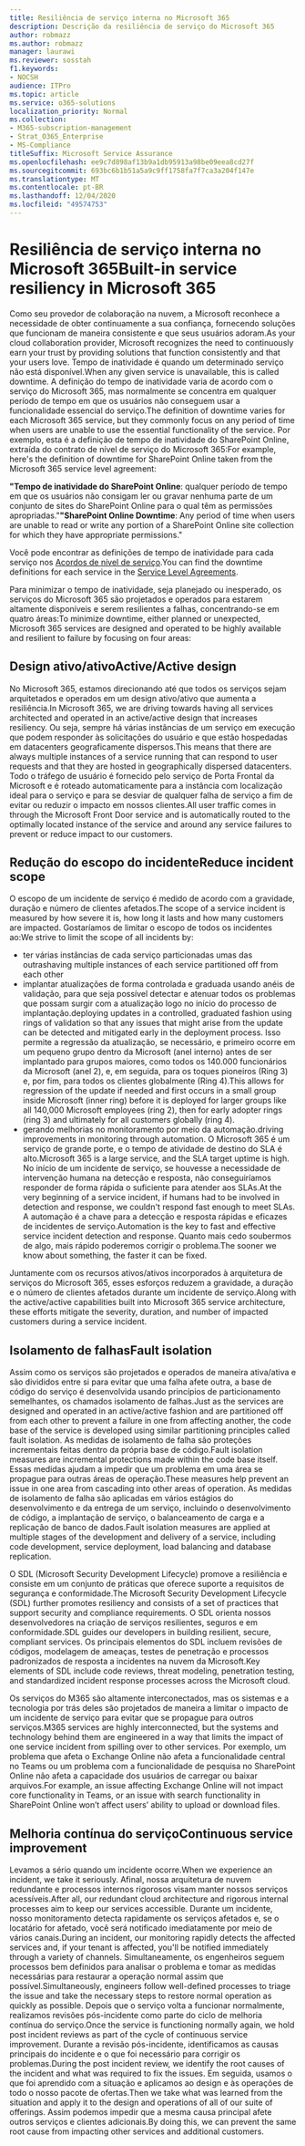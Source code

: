 ```yaml
---
title: Resiliência de serviço interna no Microsoft 365
description: Descrição da resiliência de serviço do Microsoft 365
author: robmazz
ms.author: robmazz
manager: laurawi
ms.reviewer: sosstah
f1.keywords:
- NOCSH
audience: ITPro
ms.topic: article
ms.service: o365-solutions
localization_priority: Normal
ms.collection:
- M365-subscription-management
- Strat_O365_Enterprise
- MS-Compliance
titleSuffix: Microsoft Service Assurance
ms.openlocfilehash: ee9c7d898af13b9a1db95913a98be09eea8cd27f
ms.sourcegitcommit: 693bc6b1b51a5a9c9ff1758fa7f7ca3a204f147e
ms.translationtype: MT
ms.contentlocale: pt-BR
ms.lasthandoff: 12/04/2020
ms.locfileid: "49574753"
---
```

# <a name="built-in-service-resiliency-in-microsoft-365"></a><span data-ttu-id="b34bb-103">Resiliência de serviço interna no Microsoft 365</span><span class="sxs-lookup"><span data-stu-id="b34bb-103">Built-in service resiliency in Microsoft 365</span></span>

<span data-ttu-id="b34bb-104">Como seu provedor de colaboração na nuvem, a Microsoft reconhece a necessidade de obter continuamente a sua confiança, fornecendo soluções que funcionam de maneira consistente e que seus usuários adoram.</span><span class="sxs-lookup"><span data-stu-id="b34bb-104">As your cloud collaboration provider, Microsoft recognizes the need to continuously earn your trust by providing solutions that function consistently and that your users love.</span></span> <span data-ttu-id="b34bb-105">Tempo de inatividade é quando um determinado serviço não está disponível.</span><span class="sxs-lookup"><span data-stu-id="b34bb-105">When any given service is unavailable, this is called downtime.</span></span> <span data-ttu-id="b34bb-106">A definição do tempo de inatividade varia de acordo com o serviço do Microsoft 365, mas normalmente se concentra em qualquer período de tempo em que os usuários não conseguem usar a funcionalidade essencial do serviço.</span><span class="sxs-lookup"><span data-stu-id="b34bb-106">The definition of downtime varies for each Microsoft 365 service, but they commonly focus on any period of time when users are unable to use the essential functionality of the service.</span></span> <span data-ttu-id="b34bb-107">Por exemplo, esta é a definição de tempo de inatividade do SharePoint Online, extraída do contrato de nível de serviço do Microsoft 365:</span><span class="sxs-lookup"><span data-stu-id="b34bb-107">For example, here's the definition of downtime for SharePoint Online taken from the Microsoft 365 service level agreement:</span></span>

<span data-ttu-id="b34bb-108">**"Tempo de inatividade do SharePoint Online**: qualquer período de tempo em que os usuários não consigam ler ou gravar nenhuma parte de um conjunto de sites do SharePoint Online para o qual têm as permissões apropriadas."</span><span class="sxs-lookup"><span data-stu-id="b34bb-108">**"SharePoint Online Downtime**: Any period of time when users are unable to read or write any portion of a SharePoint Online site collection for which they have appropriate permissions."</span></span>

<span data-ttu-id="b34bb-109">Você pode encontrar as definições de tempo de inatividade para cada serviço nos [Acordos de nível de serviço](https://www.microsoftvolumelicensing.com/DocumentSearch.aspx?Mode=3&DocumentTypeId=37).</span><span class="sxs-lookup"><span data-stu-id="b34bb-109">You can find the downtime definitions for each service in the [Service Level Agreements](https://www.microsoftvolumelicensing.com/DocumentSearch.aspx?Mode=3&DocumentTypeId=37).</span></span>

<span data-ttu-id="b34bb-110">Para minimizar o tempo de inatividade, seja planejado ou inesperado, os serviços do Microsoft 365 são projetados e operados para estarem altamente disponíveis e serem resilientes a falhas, concentrando-se em quatro áreas:</span><span class="sxs-lookup"><span data-stu-id="b34bb-110">To minimize downtime, either planned or unexpected, Microsoft 365 services are designed and operated to be highly available and resilient to failure by focusing on four areas:</span></span>

## <a name="activeactive-design"></a><span data-ttu-id="b34bb-111">Design ativo/ativo</span><span class="sxs-lookup"><span data-stu-id="b34bb-111">Active/Active design</span></span>

<span data-ttu-id="b34bb-112">No Microsoft 365, estamos direcionando até que todos os serviços sejam arquitetados e operados em um design ativo/ativo que aumenta a resiliência.</span><span class="sxs-lookup"><span data-stu-id="b34bb-112">In Microsoft 365, we are driving towards having all services architected and operated in an active/active design that increases resiliency.</span></span> <span data-ttu-id="b34bb-113">Ou seja, sempre há várias instâncias de um serviço em execução que podem responder às solicitações do usuário e que estão hospedadas em datacenters geograficamente dispersos.</span><span class="sxs-lookup"><span data-stu-id="b34bb-113">This means that there are always multiple instances of a service running that can respond to user requests and that they are hosted in geographically dispersed datacenters.</span></span> <span data-ttu-id="b34bb-114">Todo o tráfego de usuário é fornecido pelo serviço de Porta Frontal da Microsoft e é roteado automaticamente para a instância com localização ideal para o serviço e para se desviar de qualquer falha de serviço a fim de evitar ou reduzir o impacto em nossos clientes.</span><span class="sxs-lookup"><span data-stu-id="b34bb-114">All user traffic comes in through the Microsoft Front Door service and is automatically routed to the optimally located instance of the service and around any service failures to prevent or reduce impact to our customers.</span></span>

## <a name="reduce-incident-scope"></a><span data-ttu-id="b34bb-115">Redução do escopo do incidente</span><span class="sxs-lookup"><span data-stu-id="b34bb-115">Reduce incident scope</span></span>

<span data-ttu-id="b34bb-116">O escopo de um incidente de serviço é medido de acordo com a gravidade, duração e número de clientes afetados.</span><span class="sxs-lookup"><span data-stu-id="b34bb-116">The scope of a service incident is measured by how severe it is, how long it lasts and how many customers are impacted.</span></span> <span data-ttu-id="b34bb-117">Gostaríamos de limitar o escopo de todos os incidentes ao:</span><span class="sxs-lookup"><span data-stu-id="b34bb-117">We strive to limit the scope of all incidents by:</span></span>

- <span data-ttu-id="b34bb-118">ter várias instâncias de cada serviço particionadas umas das outras</span><span class="sxs-lookup"><span data-stu-id="b34bb-118">having multiple instances of each service partitioned off from each other</span></span>
- <span data-ttu-id="b34bb-119">implantar atualizações de forma controlada e graduada usando anéis de validação, para que seja possível detectar e atenuar todos os problemas que possam surgir com a atualização logo no início do processo de implantação.</span><span class="sxs-lookup"><span data-stu-id="b34bb-119">deploying updates in a controlled, graduated fashion using rings of validation so that any issues that might arise from the update can be detected and mitigated early in the deployment process.</span></span> <span data-ttu-id="b34bb-120">Isso permite a regressão da atualização, se necessário, e primeiro ocorre em um pequeno grupo dentro da Microsoft (anel interno) antes de ser implantado para grupos maiores, como todos os 140.000 funcionários da Microsoft (anel 2), e, em seguida, para os toques pioneiros (Ring 3) e, por fim, para todos os clientes globalmente (Ring 4).</span><span class="sxs-lookup"><span data-stu-id="b34bb-120">This allows for regression of the update if needed and first occurs in a small group inside Microsoft (inner ring) before it is deployed for larger groups like all 140,000 Microsoft employees (ring 2), then for early adopter rings (ring 3) and ultimately for all customers globally (ring 4).</span></span>
- <span data-ttu-id="b34bb-121">gerando melhorias no monitoramento por meio da automação.</span><span class="sxs-lookup"><span data-stu-id="b34bb-121">driving improvements in monitoring through automation.</span></span> <span data-ttu-id="b34bb-122">O Microsoft 365 é um serviço de grande porte, e o tempo de atividade de destino do SLA é alto.</span><span class="sxs-lookup"><span data-stu-id="b34bb-122">Microsoft 365 is a large service, and the SLA target uptime is high.</span></span> <span data-ttu-id="b34bb-123">No início de um incidente de serviço, se houvesse a necessidade de intervenção humana na detecção e resposta, não conseguiríamos responder de forma rápida o suficiente para atender aos SLAs.</span><span class="sxs-lookup"><span data-stu-id="b34bb-123">At the very beginning of a service incident, if humans had to be involved in detection and response, we couldn't respond fast enough to meet SLAs.</span></span> <span data-ttu-id="b34bb-124">A automação é a chave para a detecção e resposta rápidas e eficazes de incidentes de serviço.</span><span class="sxs-lookup"><span data-stu-id="b34bb-124">Automation is the key to fast and effective service incident detection and response.</span></span> <span data-ttu-id="b34bb-125">Quanto mais cedo soubermos de algo, mais rápido poderemos corrigir o problema.</span><span class="sxs-lookup"><span data-stu-id="b34bb-125">The sooner we know about something, the faster it can be fixed.</span></span>

<span data-ttu-id="b34bb-126">Juntamente com os recursos ativos/ativos incorporados à arquitetura de serviços do Microsoft 365, esses esforços reduzem a gravidade, a duração e o número de clientes afetados durante um incidente de serviço.</span><span class="sxs-lookup"><span data-stu-id="b34bb-126">Along with the active/active capabilities built into Microsoft 365 service architecture, these efforts mitigate the severity, duration, and number of impacted customers during a service incident.</span></span>  

## <a name="fault-isolation"></a><span data-ttu-id="b34bb-127">Isolamento de falhas</span><span class="sxs-lookup"><span data-stu-id="b34bb-127">Fault isolation</span></span>

<span data-ttu-id="b34bb-128">Assim como os serviços são projetados e operados de maneira ativa/ativa e são divididos entre si para evitar que uma falha afete outra, a base de código do serviço é desenvolvida usando princípios de particionamento semelhantes, os chamados isolamento de falhas.</span><span class="sxs-lookup"><span data-stu-id="b34bb-128">Just as the services are designed and operated in an active/active fashion and are partitioned off from each other to prevent a failure in one from affecting another, the code base of the service is developed using similar partitioning principles called fault isolation.</span></span> <span data-ttu-id="b34bb-129">As medidas de isolamento de falha são proteções incrementais feitas dentro da própria base de código.</span><span class="sxs-lookup"><span data-stu-id="b34bb-129">Fault isolation measures are incremental protections made within the code base itself.</span></span> <span data-ttu-id="b34bb-130">Essas medidas ajudam a impedir que um problema em uma área se propague para outras áreas de operação.</span><span class="sxs-lookup"><span data-stu-id="b34bb-130">These measures help prevent an issue in one area from cascading into other areas of operation.</span></span>
<span data-ttu-id="b34bb-131">As medidas de isolamento de falha são aplicadas em vários estágios do desenvolvimento e da entrega de um serviço, incluindo o desenvolvimento de código, a implantação de serviço, o balanceamento de carga e a replicação de banco de dados.</span><span class="sxs-lookup"><span data-stu-id="b34bb-131">Fault isolation measures are applied at multiple stages of the development and delivery of a service, including code development, service deployment, load balancing and database replication.</span></span>

<span data-ttu-id="b34bb-132">O SDL (Microsoft Security Development Lifecycle) promove a resiliência e consiste em um conjunto de práticas que oferece suporte a requisitos de segurança e conformidade.</span><span class="sxs-lookup"><span data-stu-id="b34bb-132">The Microsoft Security Development Lifecycle (SDL) further promotes resiliency and consists of a set of practices that support security and compliance requirements.</span></span> <span data-ttu-id="b34bb-133">O SDL orienta nossos desenvolvedores na criação de serviços resilientes, seguros e em conformidade.</span><span class="sxs-lookup"><span data-stu-id="b34bb-133">SDL guides our developers in building resilient, secure, compliant services.</span></span> <span data-ttu-id="b34bb-134">Os principais elementos do SDL incluem revisões de códigos, modelagem de ameaças, testes de penetração e processos padronizados de resposta a incidentes na nuvem da Microsoft.</span><span class="sxs-lookup"><span data-stu-id="b34bb-134">Key elements of SDL include code reviews, threat modeling, penetration testing, and standardized incident response processes across the Microsoft cloud.</span></span>

<span data-ttu-id="b34bb-135">Os serviços do M365 são altamente interconectados, mas os sistemas e a tecnologia por trás deles são projetados de maneira a limitar o impacto de um incidente de serviço para evitar que se propague para outros serviços.</span><span class="sxs-lookup"><span data-stu-id="b34bb-135">M365 services are highly interconnected, but the systems and technology behind them are engineered in a way that limits the impact of one service incident from spilling over to other services.</span></span> <span data-ttu-id="b34bb-136">Por exemplo, um problema que afeta o Exchange Online não afeta a funcionalidade central no Teams ou um problema com a funcionalidade de pesquisa no SharePoint Online não afeta a capacidade dos usuários de carregar ou baixar arquivos.</span><span class="sxs-lookup"><span data-stu-id="b34bb-136">For example, an issue affecting Exchange Online will not impact core functionality in Teams, or an issue with search functionality in SharePoint Online won’t affect users’ ability to upload or download files.</span></span>

## <a name="continuous-service-improvement"></a><span data-ttu-id="b34bb-137">Melhoria contínua do serviço</span><span class="sxs-lookup"><span data-stu-id="b34bb-137">Continuous service improvement</span></span>

<span data-ttu-id="b34bb-138">Levamos a sério quando um incidente ocorre.</span><span class="sxs-lookup"><span data-stu-id="b34bb-138">When we experience an incident, we take it seriously.</span></span> <span data-ttu-id="b34bb-139">Afinal, nossa arquitetura de nuvem redundante e processos internos rigorosos visam manter nossos serviços acessíveis.</span><span class="sxs-lookup"><span data-stu-id="b34bb-139">After all, our redundant cloud architecture and rigorous internal processes aim to keep our services accessible.</span></span> <span data-ttu-id="b34bb-140">Durante um incidente, nosso monitoramento detecta rapidamente os serviços afetados e, se o locatário for afetado, você será notificado imediatamente por meio de vários canais.</span><span class="sxs-lookup"><span data-stu-id="b34bb-140">During an incident, our monitoring rapidly detects the affected services and, if your tenant is affected, you'll be notified immediately through a variety of channels.</span></span> <span data-ttu-id="b34bb-141">Simultaneamente, os engenheiros seguem processos bem definidos para analisar o problema e tomar as medidas necessárias para restaurar a operação normal assim que possível.</span><span class="sxs-lookup"><span data-stu-id="b34bb-141">Simultaneously, engineers follow well-defined processes to triage the issue and take the necessary steps to restore normal operation as quickly as possible.</span></span> <span data-ttu-id="b34bb-142">Depois que o serviço volta a funcionar normalmente, realizamos revisões pós-incidente como parte do ciclo de melhoria contínua do serviço.</span><span class="sxs-lookup"><span data-stu-id="b34bb-142">Once the service is functioning normally again, we hold post incident reviews as part of the cycle of continuous service improvement.</span></span> <span data-ttu-id="b34bb-143">Durante a revisão pós-incidente, identificamos as causas principais do incidente e o que foi necessário para corrigir os problemas.</span><span class="sxs-lookup"><span data-stu-id="b34bb-143">During the post incident review, we identify the root causes of the incident and what was required to fix the issues.</span></span> <span data-ttu-id="b34bb-144">Em seguida, usamos o que foi aprendido com a situação e aplicamos ao design e às operações de todo o nosso pacote de ofertas.</span><span class="sxs-lookup"><span data-stu-id="b34bb-144">Then we take what was learned from the situation and apply it to the design and operations of all of our suite of offerings.</span></span> <span data-ttu-id="b34bb-145">Assim podemos impedir que a mesma causa principal afete outros serviços e clientes adicionais.</span><span class="sxs-lookup"><span data-stu-id="b34bb-145">By doing this, we can prevent the same root cause from impacting other services and additional customers.</span></span>
